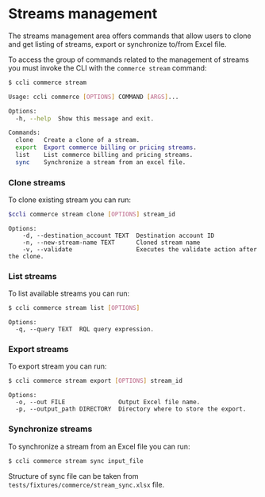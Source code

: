 # Streams management

The streams management area offers commands that allow users to clone and get listing of streams,
export or synchronize to/from Excel file.

To access the group of commands related to the management of streams you must invoke the CLI with the `commerce stream` command:

```sh
$ ccli commerce stream

Usage: ccli commerce [OPTIONS] COMMAND [ARGS]...

Options:
  -h, --help  Show this message and exit.

Commands:
  clone   Create a clone of a stream.
  export  Export commerce billing or pricing streams.
  list    List commerce billing and pricing streams.
  sync    Synchronize a stream from an excel file.
```

### Clone streams

To clone existing stream you can run:

```sh
$ccli commerce stream clone [OPTIONS] stream_id
```

```
Options:
    -d, --destination_account TEXT  Destination account ID
    -n, --new-stream-name TEXT      Cloned stream name
    -v, --validate                  Executes the validate action after the clone.
```

### List streams

To list available streams you can run:

```sh
$ ccli commerce stream list [OPTIONS]
```

```
Options:
  -q, --query TEXT  RQL query expression.
```

### Export streams

To export stream you can run:

```sh
$ ccli commerce stream export [OPTIONS] stream_id
```

```
Options:
  -o, --out FILE               Output Excel file name.
  -p, --output_path DIRECTORY  Directory where to store the export.
```

### Synchronize streams

To synchronize a stream from an Excel file you can run:

```sh
$ ccli commerce stream sync input_file
```

Structure of sync file can be taken from `tests/fixtures/commerce/stream_sync.xlsx` file.
